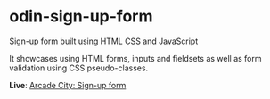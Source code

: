 # odin-sign-up-form

<p>Sign-up form built using HTML CSS and JavaScript</p>
<p>It showcases using HTML forms, inputs and fieldsets as well as form validation using CSS pseudo-classes.</p>

<p><strong>Live</strong>: <a href="https://mattxmade.github.io/odin-sign-up-form/">Arcade City: Sign-up form</></p>
